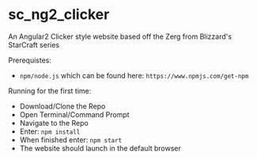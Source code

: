 # sc_ng2_clicker
An Angular2 Clicker style website based off the Zerg from Blizzard's StarCraft series

Prerequistes:
* `npm/node.js` which can be found here: `https://www.npmjs.com/get-npm`

Running for the first time:
* Download/Clone the Repo
* Open Terminal/Command Prompt
* Navigate to the Repo
* Enter: `npm install`
* When finished enter: `npm start`
* The website should launch in the default browser
